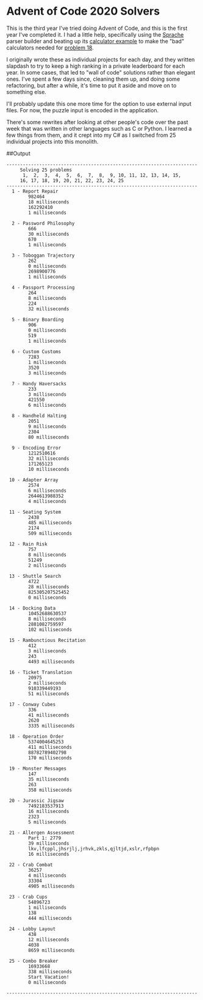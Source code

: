 # Advent of Code 2020 Solvers

This is the third year I've tried doing Advent of Code, and this is the first year I've completed it.  I
had a little help, specifically using the [Sprache](https://github.com/sprache/Sprache) parser builder
and beating up its [calculator example](https://github.com/sprache/Sprache/tree/develop/samples/LinqyCalculator)
to make the "bad" calculators needed for [problem 18](https://adventofcode.com/2020/day/18).

I originally wrote these as individual projects for each day, and they written slapdash to try to keep a high
ranking in a private leaderboard for each year.  In some cases, that led to "wall of code" solutions rather 
than elegant ones.  I've spent a few days since, cleaning them up, and doing some refactoring, but after
a while, it's time to put it aside and move on to something else.

I'll probably update this one more time for the option to use external input files.  For now,
the puzzle input is encoded in the application.

There's some rewrites after looking at other people's code over the past week that was written
in other languages such as C or Python.  I learned a few things from them, and it crept into my C#
as I switched from 25 individual projects into this monolith.

##Output

```text
----------------------------------------------------------------------
     Solving 25 problems
      1,  2,  3,  4,  5,  6,  7,  8,  9, 10, 11, 12, 13, 14, 15,
     16, 17, 18, 19, 20, 21, 22, 23, 24, 25
----------------------------------------------------------------------
  1 - Report Repair
        982464
        18 milliseconds
        162292410
        1 milliseconds

  2 - Password Philosophy
        666
        30 milliseconds
        670
        1 milliseconds

  3 - Toboggan Trajectory
        262
        0 milliseconds
        2698900776
        1 milliseconds

  4 - Passport Processing
        264
        8 milliseconds
        224
        32 milliseconds

  5 - Binary Boarding
        906
        0 milliseconds
        519
        1 milliseconds

  6 - Custom Customs
        7283
        1 milliseconds
        3520
        3 milliseconds

  7 - Handy Haversacks
        233
        3 milliseconds
        421550
        6 milliseconds

  8 - Handheld Halting
        2051
        9 milliseconds
        2304
        80 milliseconds

  9 - Encoding Error
        1212510616
        32 milliseconds
        171265123
        10 milliseconds

 10 - Adapter Array
        2574
        6 milliseconds
        2644613988352
        4 milliseconds

 11 - Seating System
        2438
        485 milliseconds
        2174
        509 milliseconds

 12 - Rain Risk
        757
        8 milliseconds
        51249
        2 milliseconds

 13 - Shuttle Search
        4722
        28 milliseconds
        825305207525452
        0 milliseconds

 14 - Docking Data
        10452688630537
        8 milliseconds
        2881082759597
        102 milliseconds

 15 - Rambunctious Recitation
        412
        3 milliseconds
        243
        4493 milliseconds

 16 - Ticket Translation
        20975
        2 milliseconds
        910339449193
        51 milliseconds

 17 - Conway Cubes
        336
        41 milliseconds
        2620
        3335 milliseconds

 18 - Operation Order
        5374004645253
        411 milliseconds
        88782789402798
        170 milliseconds

 19 - Monster Messages
        147
        35 milliseconds
        263
        358 milliseconds

 20 - Jurassic Jigsaw
        7492183537913
        16 milliseconds
        2323
        5 milliseconds

 21 - Allergen Assessment
        Part 1: 2779
        39 milliseconds
        lkv,lfcppl,jhsrjlj,jrhvk,zkls,qjltjd,xslr,rfpbpn
        16 milliseconds

 22 - Crab Combat
        36257
        4 milliseconds
        33304
        4905 milliseconds

 23 - Crab Cups
        54896723
        1 milliseconds
        138
        444 milliseconds

 24 - Lobby Layout
        438
        12 milliseconds
        4038
        8659 milliseconds

 25 - Combo Breaker
        16933668
        338 milliseconds
        Start Vacation!
        0 milliseconds

----------------------------------------------------------------------

```